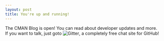 ```yaml
---
layout: post
title: You're up and running!
---
```


The CMAN Blog is open! You can read about developer updates and more. If you want to talk, just goto ![Gitter](https://gitter.im/Comprehensive-Minecraft-Archive-Network), a completely free chat site for GitHub!
